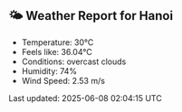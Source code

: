 <!-- WEATHER-START -->
## 🌤 Weather Report for Hanoi

- Temperature: 30°C
- Feels like: 36.04°C
- Conditions: overcast clouds
- Humidity: 74%
- Wind Speed: 2.53 m/s

Last updated: 2025-06-08 02:04:15 UTC
<!-- WEATHER-END -->
